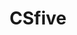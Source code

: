 ---
layout: home

title: CSfive
titleTemplate: 知识库

hero:
  name: CSfive
  text: 计算机废物自学指北
  actions:
    - theme: brand
      text: 开始阅读
      link: /cs/path
    # - theme: alt
    #   text: GitHub
    #   link: https://github.com/csfive/docs
  image:
    src: /shushu.png
    alt: logo

features:
  - title: 🖥️ 公开课
    details: 国外四大的 CS 公开课
  - title: 🛠️ 资料
    details: 互联网上收集的一些周边资料，以及教材的中文翻译
---